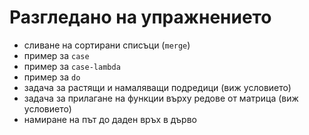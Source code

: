 Разгледано на упражнението
==========================
- сливане на сортирани списъци (`merge`)
- пример за `case`
- пример за `case-lambda`
- пример за `do`
- задача за растящи и намаляващи подредици (виж условието)
- задача за прилагане на функции върху редове от матрица (виж условието)
- намиране на път до даден връх в дърво
